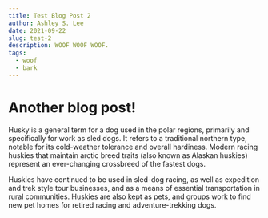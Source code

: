 ```yaml
---
title: Test Blog Post 2
author: Ashley S. Lee
date: 2021-09-22
slug: test-2
description: WOOF WOOF WOOF.
tags:
  - woof
  - bark
---
```


# Another blog post!

Husky is a general term for a dog used in the polar regions, primarily and specifically for work as sled dogs. It refers to a traditional northern type, notable for its cold-weather tolerance and overall hardiness. Modern racing huskies that maintain arctic breed traits (also known as Alaskan huskies) represent an ever-changing crossbreed of the fastest dogs.

Huskies have continued to be used in sled-dog racing, as well as expedition and trek style tour businesses, and as a means of essential transportation in rural communities. Huskies are also kept as pets, and groups work to find new pet homes for retired racing and adventure-trekking dogs.
